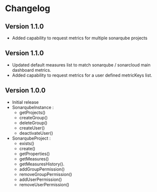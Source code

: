 # Changelog

## Version 1.1.0
- Added capability to request metrics for multiple sonarqube projects

## Version 1.1.0
 - Updated default measures list to match sonarqube / sonarcloud main dashboard metrics.
 - Added capability to request metrics for a user defined metricKeys list.

## Version 1.0.0
- Initial release
- SonarqubeInstance :
  - getProjects()
  - createGroup()
  - deleteGroup()
  - createUser()
  - deactivateUser()
- SonarqubeProject :
  - exists()
  - create()
  - getProperties()
  - getMeasures()
  - getMeasuresHistory().
  - addGroupPermission()
  - removeGroupPermission()
  - addUserPermission()
  - removeUserPermission()
